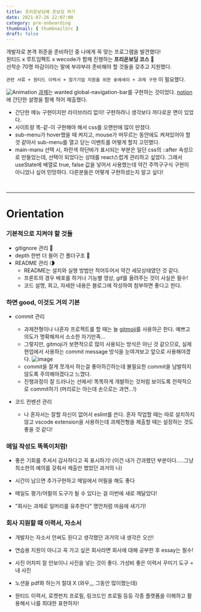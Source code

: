 ```yaml
---
title: 프리온보딩에 온보딩 하기
date: 2021-07-26 22:07:00
category: pre-onboarding
thumbnail: { thumbnailSrc }
draft: false
---
```


개발자로 본격 취준을 준비하던 중 나에게 꼭 맞는 프로그램을 발견했다! <br/>
원티드 x 루트임팩트 x wecode가 함께 진행하는 **프리온보딩 코스** 🚀 <br/>
선착순 70명 마감이라는 말에 부랴부랴 준비해야 할 것들을 갖추고 지원했다. <br/>

`관련 서류 + 원티드 이력서 + 참가기업 지원을 위한 숏에세이 + 과제 구현` 이 필요했다.

![Animation](https://user-images.githubusercontent.com/76525368/127342657-f2f5e287-ee9d-479e-a36c-534215cd3e17.gif)
[과제](https://github.com/irisdew/wanted-GNB-clone)는 wanted global-navigation-bar를 구현하는 것이었다.
[notion](https://www.notion.so/_-84e9dfc8a1c94eb29df3e98c99669d09)에 간단한 설명을 함께 적어 제출했다.

- 간단한 메뉴 구현이지만 라이브러리 없이! 구현하려니 생각보다 까다로운 면이 있었다.
- 사이트랑 똑-같-이 구현해야 해서 css를 오랜만에 많이 만졌다.
- sub-menu가 hover했을 때 켜지고, mouse가 머무르는 동안에도 켜져있어야 할 것 같아서
  sub-menu를 열고 닫는 이벤트를 어떻게 할지 고민했다.
- main-manu 선택 시, 파란색 하단바가 표시되는 부분은 일단 css의 ::after 속성으로 만들었는데,
  선택이 되었다는 상태를 react스럽게 관리하고 싶었다. 그래서 useState에 배열로 true, false 값을 넣어서 사용했는데 약간 주먹구구식 구현이 아니었나 싶어 민망하다.
  다른분들은 어떻게 구현하셨는지 알고 싶다!

<br/>

---

# Orientation

### 기본적으로 지켜야 할 것들

- gitignore 관리 🌝
- depth 한번 더 들어 간 폴더구조 🌝
- README 관리 🌗
  - README는 설치와 실행 방법만 적어두어서 약간 세모상태였던 것 같다.
  - 프론트의 경우 배포를 하거나 기능별 영상, gif를 올려주는 것이 사실은 필수!
  - 코드 설명, 회고, 자세한 내용은 블로그에 작성하여 첨부하면 좋다고 한다.

### 하면 good, 이것도 거의 기본

- commit 관리

  - 과제전형이나 나혼자 프로젝트를 할 때는 늘 [gitmoji](https://gitmoji.dev/)를 사용하곤 한다.
    예쁘고 의도가 명확해져서 소소한 자기만족...
  - 그렇지만, gitmoji가 보편적으로 많이 사용되는 방식은 아닌 것 같으므로,
    실제 현업에서 사용하는 commit message 방식을 눈여겨보고 앞으로 사용해야겠다.
    ![image](https://user-images.githubusercontent.com/76525368/127353879-dd11bcdc-7e5c-4f19-8c67-f20f1244538a.png)
  - commit을 잘게 쪼개서 하는걸 좋아하긴하는데
    불필요한 commit을 남발하지 않도록 주의해야겠다고 느꼈다.
  - 진행과정이 잘 드러나는 선에서! 똑똑하게 개발하는 것처럼 보이도록 전략적으로 commit하기 (머리로는 아는데 손으로는 과연...!)

- 코드 컨벤션 관리
  - 나 혼자서는 잘할 자신이 없어서 eslint를 쓴다.
    혼자 작업할 때는 따로 설치하지 않고 vscode extension을 사용하는데
    과제전형을 제출할 때는 설정하는 것도 좋을 것 같다!

### 메일 작성도 똑똑이처럼!

- 좋은 기회를 주셔서 감사하다고 꼭 표시하기!
  (이건 내가 간과했던 부분이다.....그냥 최소한의 예의를 갖춰서 제출만 했었던 과거의 나)
- 시간이 남으면 추가구현하고 메일에서 어필을 해도 좋다
- 메일도 평가/어필의 도구가 될 수 있다는 걸 이번에 새로 깨달았다!

- "회사는 과제로 일머리를 유추한다" 명언처럼 마음에 새기기!

### 회사 지원할 때 이력서, 자소서

- 개발자는 자소서 안써도 된다고 생각했던 과거의 내 생각은 오산!

- 연습용 지원이 아니고 꼭 가고 싶은 회사라면 회사에 대해 공부한 후 essay는 필수!

- 사진 어차피 잘 안보이니 사진을 넣는 것이 좋다. 가성비 좋은 이력서 꾸미기 도구 = 내 사진

- 노션을 pdf화 하는거 절대 X (와우,,, 그동안 많이했는데)

- 원티드 이력서, 로켓펀치 프로필, 링크드인 프로필 등등 각종 플랫폼을 이해하고 활용해서 나를 최대한 표현하자!

<br/>
<br/>



